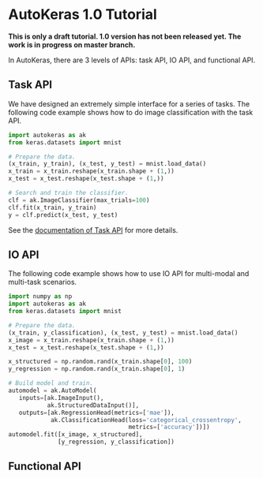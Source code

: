 # AutoKeras 1.0 Tutorial

**This is only a draft tutorial. 1.0 version has not been released yet.
The work is in progress on master branch.**

In AutoKeras, there are 3 levels of APIs: task API, IO API, and functional API.

## Task API
We have designed an extremely simple interface for a series of tasks.
The following code example shows how to do image classification with the task API.

```python
import autokeras as ak
from keras.datasets import mnist

# Prepare the data.
(x_train, y_train), (x_test, y_test) = mnist.load_data()
x_train = x_train.reshape(x_train.shape + (1,))
x_test = x_test.reshape(x_test.shape + (1,))

# Search and train the classifier.
clf = ak.ImageClassifier(max_trials=100)
clf.fit(x_train, y_train)
y = clf.predict(x_test, y_test)
```

See the [documentation of Task API](/task) for more details.



## IO API

The following code example shows how to use IO API for multi-modal and multi-task scenarios.

```python
import numpy as np
import autokeras as ak
from keras.datasets import mnist

# Prepare the data.
(x_train, y_classification), (x_test, y_test) = mnist.load_data()
x_image = x_train.reshape(x_train.shape + (1,))
x_test = x_test.reshape(x_test.shape + (1,))

x_structured = np.random.rand(x_train.shape[0], 100)
y_regression = np.random.rand(x_train.shape[0], 1)

# Build model and train.
automodel = ak.AutoModel(
   inputs=[ak.ImageInput(),
           ak.StructuredDataInput()],
   outputs=[ak.RegressionHead(metrics=['mae']),
            ak.ClassificationHead(loss='categorical_crossentropy',
                                  metrics=['accuracy'])])
automodel.fit([x_image, x_structured],
              [y_regression, y_classification])

```

## Functional API

```python
```
